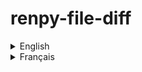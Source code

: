 # renpy-file-diff

<details>
<summary>English</summary>

### English Content
Compare `.rpy` files in two folders, showing identical, different, and unique files.

## Table of Contents
- [Installation](#installation)
- [Usage](#usage)
- [Example](#example)
- [Contributing](#contributing)
- [License](#license)

## Installation

Clone this repository to your local machine:

```bash
git clone https://github.com/cherifVN/renpy-file-diff.git
```

Navigate to the project directory:

```bash
cd renpy-file-diff
```

## Usage

Ensure the cloned folder contains exactly two subfolders, each containing `.rpy` files to compare.

Run the Python script:

```bash
python parse.py
```

### Detailed Explanation

1. **Clone the repository**: Use the `git clone` command to copy the repository to your local machine.
2. **Navigate to the directory**: Use `cd renpy-file-diff` to enter the project directory.
3. **Prepare the folders**: Create two subfolders in the project directory and place the `.rpy` files to compare in them.
4. **Run the script**: Execute the `parse.py` script with Python to compare the files.

## Example

Suppose you have the following two folders in the script directory:

```
renpy-file-diff/
├── folder1/
│   ├── script1.rpy
│   └── script2.rpy
└── folder2/
    ├── script1.rpy
    └── script3.rpy
```

The script will display identical, different, and unique files.

## Contributing

Contributions are welcome! Please submit a pull request or open an issue to discuss the changes you wish to make.

## License

This project is licensed under the [GNU GPL v3](./LICENSE).

</details>

<details>
<summary>Français</summary>

### Contenu en Français
Comparer les fichiers `.rpy` dans deux dossiers, affichant les fichiers identiques, différents et uniques.

## Table des matières
- [Installation](#installation)
- [Utilisation](#utilisation)
- [Exemple](#exemple)
- [Contribuer](#contribuer)
- [Licence](#licence)

## Installation

Clonez ce dépôt sur votre machine locale :

```bash
git clone https://github.com/cherifVN/renpy-file-diff.git
```

Accédez au répertoire du projet :

```bash
cd renpy-file-diff
```

## Utilisation

Assurez-vous que le dossier cloné contient exactement deux sous-dossiers, chacun contenant des fichiers `.rpy` à comparer.

Exécutez le script Python :

```bash
python parse.py
```

### Explications détaillées

1. **Cloner le dépôt** : Utilisez la commande `git clone` pour copier le dépôt sur votre machine locale.
2. **Naviguer dans le répertoire** : Utilisez `cd renpy-file-diff` pour entrer dans le répertoire du projet.
3. **Préparer les dossiers** : Créez deux sous-dossiers dans le répertoire du projet et placez-y les fichiers `.rpy` à comparer.
4. **Exécuter le script** : Lancez le script `parse.py` avec Python pour comparer les fichiers.

## Exemple

Supposons que vous ayez les deux dossiers suivants dans le répertoire du script :

```
renpy-file-diff/
├── dossier1/
│   ├── script1.rpy
│   └── script2.rpy
└── dossier2/
    ├── script1.rpy
    └── script3.rpy
```

Le script affichera les fichiers identiques, différents et uniques.

## Contribuer

Les contributions sont les bienvenues ! Veuillez soumettre une pull request ou ouvrir une issue pour discuter des changements que vous souhaitez apporter.

## Licence

Ce projet est sous licence [GNU GPL v3](./LICENSE).

</details>
